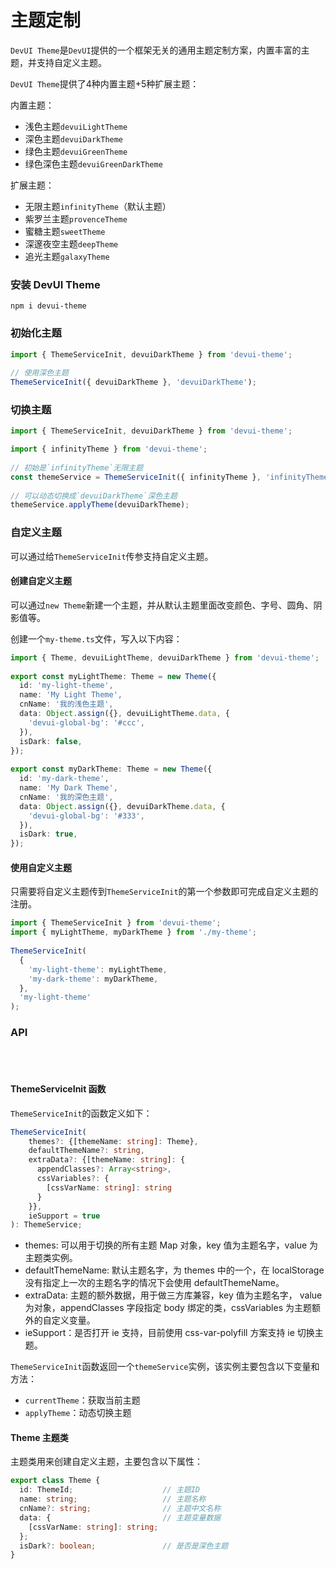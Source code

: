 # 主题定制
 
`DevUI Theme`是`DevUI`提供的一个框架无关的通用主题定制方案，内置丰富的主题，并支持自定义主题。
 
`DevUI Theme`提供了4种内置主题+5种扩展主题：
 
内置主题：
 
- 浅色主题`devuiLightTheme`
- 深色主题`devuiDarkTheme`
- 绿色主题`devuiGreenTheme`
- 绿色深色主题`devuiGreenDarkTheme`
 
扩展主题：
 
- 无限主题`infinityTheme`（默认主题）
- 紫罗兰主题`provenceTheme`
- 蜜糖主题`sweetTheme`
- 深邃夜空主题`deepTheme`
- 追光主题`galaxyTheme`
 
### 安装 DevUI Theme
 
```shell
npm i devui-theme
```
 
### 初始化主题
 
```ts
import { ThemeServiceInit, devuiDarkTheme } from 'devui-theme';
 
// 使用深色主题
ThemeServiceInit({ devuiDarkTheme }, 'devuiDarkTheme');
```
 
### 切换主题
 
```ts
import { ThemeServiceInit, devuiDarkTheme } from 'devui-theme';

import { infinityTheme } from 'devui-theme';
 
// 初始是`infinityTheme`无限主题
const themeService = ThemeServiceInit({ infinityTheme }, 'infinityTheme');
 
// 可以动态切换成`devuiDarkTheme`深色主题
themeService.applyTheme(devuiDarkTheme);
```
 
### 自定义主题
 
可以通过给`ThemeServiceInit`传参支持自定义主题。
 
#### 创建自定义主题
 
可以通过`new Theme`新建一个主题，并从默认主题里面改变颜色、字号、圆角、阴影值等。
 
创建一个`my-theme.ts`文件，写入以下内容：
 
```ts
import { Theme, devuiLightTheme, devuiDarkTheme } from 'devui-theme';
 
export const myLightTheme: Theme = new Theme({
  id: 'my-light-theme',
  name: 'My Light Theme',
  cnName: '我的浅色主题',
  data: Object.assign({}, devuiLightTheme.data, {
    'devui-global-bg': '#ccc',
  }),
  isDark: false,
});
 
export const myDarkTheme: Theme = new Theme({
  id: 'my-dark-theme',
  name: 'My Dark Theme',
  cnName: '我的深色主题',
  data: Object.assign({}, devuiDarkTheme.data, {
    'devui-global-bg': '#333',
  }),
  isDark: true,
});
```
 
#### 使用自定义主题
 
只需要将自定义主题传到`ThemeServiceInit`的第一个参数即可完成自定义主题的注册。
 
```ts
import { ThemeServiceInit } from 'devui-theme';
import { myLightTheme, myDarkTheme } from './my-theme';
 
ThemeServiceInit(
  {
    'my-light-theme': myLightTheme,
    'my-dark-theme': myDarkTheme,
  },
  'my-light-theme'
);
```
 
### API
 
<br>
<br>
 
#### ThemeServiceInit 函数
 
`ThemeServiceInit`的函数定义如下：
 
```ts
ThemeServiceInit(
    themes?: {[themeName: string]: Theme},
    defaultThemeName?: string,
    extraData?: {[themeName: string]: {
      appendClasses?: Array<string>,
      cssVariables?: {
        [cssVarName: string]: string
      }
    }},
    ieSupport = true
): ThemeService;
```
 
- themes: 可以用于切换的所有主题 Map 对象，key 值为主题名字，value 为主题类实例。
- defaultThemeName: 默认主题名字，为 themes 中的一个，在 localStorage 没有指定上一次的主题名字的情况下会使用 defaultThemeName。
- extraData: 主题的额外数据，用于做三方库兼容，key 值为主题名字， value 为对象，appendClasses 字段指定 body 绑定的类，cssVariables 为主题额外的自定义变量。
- ieSupport：是否打开 ie 支持，目前使用 css-var-polyfill 方案支持 ie 切换主题。
 
`ThemeServiceInit`函数返回一个`themeService`实例，该实例主要包含以下变量和方法：
 
- `currentTheme`：获取当前主题
- `applyTheme`：动态切换主题
 
#### Theme 主题类
 
主题类用来创建自定义主题，主要包含以下属性：
 
```ts
export class Theme {
  id: ThemeId;                    // 主题ID
  name: string;                   // 主题名称
  cnName?: string;                // 主题中文名称
  data: {                         // 主题变量数据
    [cssVarName: string]: string;
  };
  isDark?: boolean;               // 是否是深色主题
}
```
